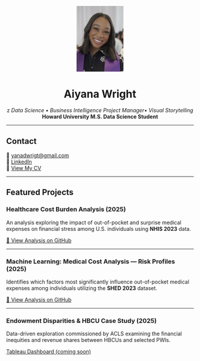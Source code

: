 <p align="center">
 <img src="IMG_47EC5B2ED5D7-1.jpg" alt="Aiyana Wright banner" width="25%">

</p>

<h1 align="center">Aiyana Wright</h1>
<p align="center">z
  <em>Data Science • Business Intelligence Project Manager• Visual Storytelling</em><br>
  <strong>Howard University M.S. Data Science Student</strong>
</p>

---

## Contact

📧 [yanadwrigt@gmail.com](mailto:yanadwrigt@gmail.com)  
🔗 [LinkedIn](https://www.linkedin.com/in/aiyanawright/)  
📄 [View My CV](2025_Digital_Resume.html)

---

## Featured Projects

### Healthcare Cost Burden Analysis (2025)
An analysis exploring the impact of out-of-pocket and surprise medical expenses on financial stress among U.S. individuals using **NHIS 2023** data.

[📄 View Analysis on GitHub](https://github.com/aiyanaw1/aiyanaw1.github.io/blob/892534b9c4d79c9f398a0078a7bc0173df799aec/Final.md)

---

### Machine Learning: Medical Cost Analysis — Risk Profiles (2025)
Identifies which factors most significantly influence out-of-pocket medical expenses among individuals utilizing the **SHED 2023** dataset.

[📄 View Analysis on GitHub](https://github.com/aiyanaw1/aiyanaw1.github.io/blob/ed0c050c7a515f8684b1f954ff37d5a80cae46d1/Medical_Cost_Analysis.md)

---

### Endowment Disparities & HBCU Case Study (2025)
Data-driven exploration commissioned by ACLS examining the financial inequities and revenue shares between HBCUs and selected PWIs.

[Tableau Dashboard (coming soon)](https://public.tableau.com/app/profile/aiyana.wright3986/vizzes)
